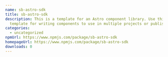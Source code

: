 ```yaml
---
name: sb-astro-sdk
title: sb-astro-sdk
description: This is a template for an Astro component library. Use this
  template for writing components to use in multiple projects or publish to NPM.
categories:
  - uncategorized
npmUrl: https://www.npmjs.com/package/sb-astro-sdk
homepageUrl: https://www.npmjs.com/package/sb-astro-sdk
downloads: 0
---
```

